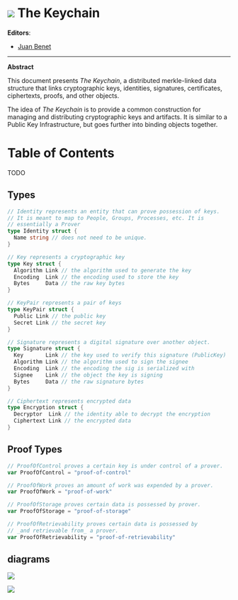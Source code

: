 # ![](https://img.shields.io/badge/status-wip-orange.svg?style=flat-square) The Keychain

**Editors**:
- [Juan Benet](github.com/jbenet)

* * *

**Abstract**

This document presents _The Keychain_, a distributed merkle-linked data structure that links cryptographic keys, identities, signatures, certificates, ciphertexts, proofs, and other objects.

The idea of _The Keychain_ is to provide a common construction for managing and distributing cryptographic keys and artifacts. It is similar to a Public Key Infrastructure, but goes further into binding objects together.

# Table of Contents

TODO

## Types

```go
// Identity represents an entity that can prove possession of keys.
// It is meant to map to People, Groups, Processes, etc. It is
// essentially a Prover
type Identity struct {
  Name string // does not need to be unique.
}

// Key represents a cryptographic key
type Key struct {
  Algorithm Link // the algorithm used to generate the key
  Encoding  Link // the encoding used to store the key
  Bytes     Data // the raw key bytes
}

// KeyPair represents a pair of keys
type KeyPair struct {
  Public Link // the public key
  Secret Link // the secret key
}

// Signature represents a digital signature over another object.
type Signature struct {
  Key       Link // the key used to verify this signature (PublicKey)
  Algorithm Link // the algorithm used to sign the signee
  Encoding  Link // the encoding the sig is serialized with
  Signee    Link // the object the key is signing
  Bytes     Data // the raw signature bytes
}

// Ciphertext represents encrypted data
type Encryption struct {
  Decryptor  Link // the identity able to decrypt the encryption
  Ciphertext Link // the encrypted data
}
```


## Proof Types

```go
// ProofOfControl proves a certain key is under control of a prover.
var ProofOfControl = "proof-of-control"

// ProofOfWork proves an amount of work was expended by a prover.
var ProofOfWork = "proof-of-work"

// ProofOfStorage proves certain data is possessed by prover.
var ProofOfStorage = "proof-of-storage"

// ProofOfRetrievability proves certain data is possessed by
// _and retrievable from_ a prover.
var ProofOfRetrievability = "proof-of-retrievability"
```

## diagrams

![](https://www.evernote.com/l/AMZm3JN_2TJIL5frkmLYPf71oeA7qaOUiVEB/image.png)

![](https://www.evernote.com/l/AMacVgdLVAhPc5EOuvFZKHOhhd9VNcUq9zAB/image.png)
